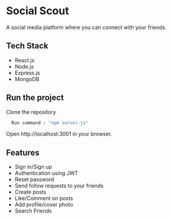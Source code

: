
# Social Scout

A social media platform where you can connect with your friends.


## Tech Stack

 - React.js 
 - Node.js 
 - Express.js
 - MongoDB
## Run the project

Clone the repository

```bash
  Run command : "npm server.js"
```
Open http://localhost:3001 in your browser.


## Features

- Sign in/Sign up
- Authentication using JWT
- Reset password
- Send follow requests to your friends
- Create posts
- Like/Comment on posts
- Add profile/cover photo
- Search Friends




